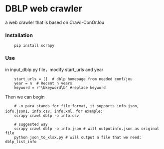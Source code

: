 # DBLP web crawler
a web crawler that is based on Crawl-ConOrJou
### Installation
```
    pip install scrapy
```

### Use
in input_dblp.py file，modify start_urls and year
```
    start_urls = []  # dblp homepage from needed conf/jou
    year = n  # Recent n years
    keyword = r'\bkeyword\b' #replace keyword
```
Then we can begin
```
    # -o para stands for file format, it supports info.json, iofo.json1, info.csv, info.xml，for example:
    scrapy crawl dblp -o info.csv

    # suggested way
    scrapy crawl dblp -o info.json # will outputinfo.json as original file
    python json_to_xlsx.py # will output a file that we need: dblp_list_info
```


